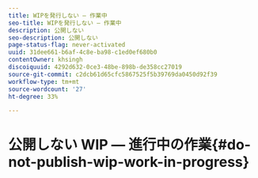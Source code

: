 ```yaml
---
title: WIPを発行しない — 作業中
seo-title: WIPを発行しない — 作業中
description: 公開しない
seo-description: 公開しない
page-status-flag: never-activated
uuid: 31dee661-b6af-4c8e-ba98-c1ed0ef680b0
contentOwner: khsingh
discoiquuid: 4292d632-0ce3-48be-898b-de358cc27019
source-git-commit: c2dcb61d65cfc5867525f5b39769da0450d92f39
workflow-type: tm+mt
source-wordcount: '27'
ht-degree: 33%

---
```



# 公開しない WIP — 進行中の作業{#do-not-publish-wip-work-in-progress}

